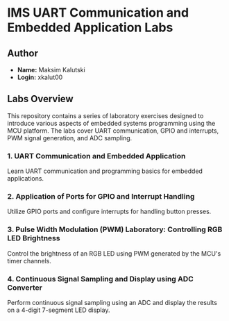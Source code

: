 # IMS UART Communication and Embedded Application Labs

## Author

- **Name:** Maksim Kalutski
- **Login:** xkalut00

## Labs Overview

This repository contains a series of laboratory exercises designed to introduce various aspects of embedded systems
programming using the MCU platform. The labs cover UART communication, GPIO and interrupts, PWM signal generation, and
ADC sampling.

### 1. UART Communication and Embedded Application

Learn UART communication and programming basics for embedded applications.

### 2. Application of Ports for GPIO and Interrupt Handling

Utilize GPIO ports and configure interrupts for handling button presses.

### 3. Pulse Width Modulation (PWM) Laboratory: Controlling RGB LED Brightness

Control the brightness of an RGB LED using PWM generated by the MCU's timer channels.

### 4. Continuous Signal Sampling and Display using ADC Converter

Perform continuous signal sampling using an ADC and display the results on a 4-digit 7-segment LED
display.
